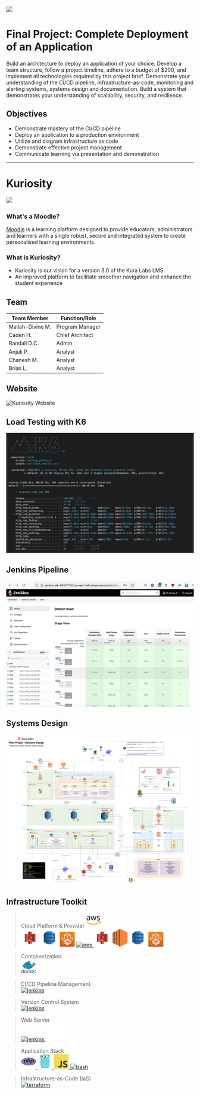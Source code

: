 <img src="https://github.com/kura-labs-org/kuralabs_deployment_1/blob/main/Kuralogo.png">

# Final Project: Complete Deployment of an Application
Build an architecture to deploy an application of your choice. Develop a team structure, follow a project timeline, adhere to a budget of $200, and implement all technologies required by this project brief. Demonstrate your understanding of the CI/CD pipeline, infrastructure-as-code, monitoring and alerting systems, systems design and documentation. Build a system that demonstrates your understanding of scalability, security, and resilience.

## Objectives
- Demonstrate mastery of the CI/CD pipeline
- Deploy an application to a production environment
- Utilize and diagram infrastructure as code
- Demonstrate effective project management
- Communicate learning via presentation and demonstration

-----------------------------------------------------------------------------------------------------------------------------
# Kuriosity
<img src="https://github.com/cadenhong/kuriosity_moodle/blob/main/documentations/kuriosity-logo.png">

### What's a Moodle?
[Moodle](https://moodle.org) is a learning platform designed to provide educators, administrators and learners with a single robust, secure and integrated system to create personalised learning environments

### What is Kuriosity?
- Kuriosity is our vision for a version 3.0 of the Kura Labs LMS
- An improved platform to facilitate smoother navigation and enhance the student experience

## Team
| __Team Member__  | __Function/Role__ |
| -----------      | -----------       |
| Mallah-Divine M. | Program Manager   |
| Caden H.       | Chief Architect   |
| Randall D.C. | Admin             |
| Anjuli P.   | Analyst |
| Chanesh M.  | Analyst |
| Brian L.      | Analyst |

## Website
![Kuriosity Website](./diagrams/kuriosity_website.png) 

## Load Testing with K6
![Load Testing Result](./screenshots/k6_loadtesting_results.png)

## Jenkins Pipeline
![Jenkins Pipeline Results](./screenshots/jenkins_pipeline_results.png)

## Systems Design
![Technical Diagram](./diagrams/diagram_final.png) 

## Infrastructure Toolkit 

>Cloud Platform & Provider <a href="https://aws.amazon.com" target="_blank" rel="noreferrer"> <img src="https://raw.githubusercontent.com/devicons/devicon/master/icons/amazonwebservices/amazonwebservices-original-wordmark.svg" alt="aws" width="40" height="40"/> </a> \
![](./documentation/s3_icon.png)
![](./documentation/dynamodb_icon.png)
![](./documentation/fargate-icon2.png)
<a href="https://aws.amazon.com/ecs/" target="_blank" rel="noreferrer"> <img src="https://www.vectorlogo.zone/logos/amazon_ecs/amazon_ecs-ar21.svg" alt="aws" width="40" height="40"/> </a>
![](./icons/s3_icon.png) 
![](./icons/aws-ec2-icon.png)
![](./icons/dynamodb_icon.png)
![](./icons/fargate-icon2.png)

>Containerization  \
<a href="https://www.docker.com/" target="_blank" rel="noreferrer"> <img src="https://raw.githubusercontent.com/devicons/devicon/master/icons/docker/docker-original-wordmark.svg" alt="docker" width="40" height="40"/> </a> 

 >CI/CD Pipeline Management \
 <a href="https://www.jenkins.io" target="_blank" rel="noreferrer"> <img src="https://www.vectorlogo.zone/logos/jenkins/jenkins-icon.svg" alt="jenkins" width="40" height="40"/> </a>

>Version Control System \
 <a href="https://github.com/" target="_blank" rel="noreferrer"> <img src="https://www.vectorlogo.zone/logos/github/github-ar21.svg" alt="jenkins" width="60" height="40"/> </a>

>Web Server \
 <a href="https://httpd.apache.org/" target="_blank" rel="noreferrer"> <img src="https://www.vectorlogo.zone/logos/apache/apache-ar21.svg" alt="jenkins" width="40" height="40"/> </a>
![](./icons/github-mark-white_v3.png) 

>Application Stack \
 <a href="https://www.php.net" target="_blank" rel="noreferrer"> <img src="https://raw.githubusercontent.com/devicons/devicon/master/icons/php/php-original.svg" alt="php" width="40" height="40"/> </a> <a href="https://golang.org" target="_blank" rel="noreferrer"> <img src="https://raw.githubusercontent.com/devicons/devicon/master/icons/go/go-original.svg" alt="go" width="40" height="40"/> </a> <a href="https://developer.mozilla.org/en-US/docs/Web/JavaScript" target="_blank" rel="noreferrer"> <img src="https://raw.githubusercontent.com/devicons/devicon/master/icons/javascript/javascript-original.svg" alt="javascript" width="40" height="40"/> </a> <a href="https://www.gnu.org/software/bash/" target="_blank" rel="noreferrer"> <img src="https://www.vectorlogo.zone/logos/gnu_bash/gnu_bash-icon.svg" alt="bash" width="40" height="40"/> </a>

 >Infrastructure-as-Code (IaS) \
<a href="https://www.terraform.io/" target="_blank" rel="noreferrer"> <img src="https://www.vectorlogo.zone/logos/terraformio/terraformio-icon.svg" alt="terraform" width="40" height="40"/> </a>

